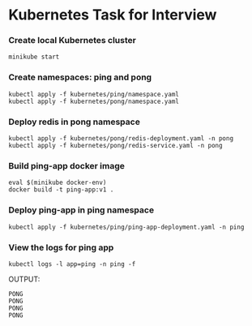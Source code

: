 # Kubernetes Task for Interview

### Create local Kubernetes cluster
```
minikube start
```

### Create namespaces: ping and pong
```
kubectl apply -f kubernetes/ping/namespace.yaml
kubectl apply -f kubernetes/pong/namespace.yaml
```

### Deploy redis in pong namespace
```
kubectl apply -f kubernetes/pong/redis-deployment.yaml -n pong
kubectl apply -f kubernetes/pong/redis-service.yaml -n pong
```

### Build ping-app docker image
```
eval $(minikube docker-env)
docker build -t ping-app:v1 .
```

### Deploy ping-app in ping namespace
```
kubectl apply -f kubernetes/ping/ping-app-deployment.yaml -n ping
```

### View the logs for ping app
```
kubectl logs -l app=ping -n ping -f
```
OUTPUT:
```
PONG
PONG
PONG
PONG
```
